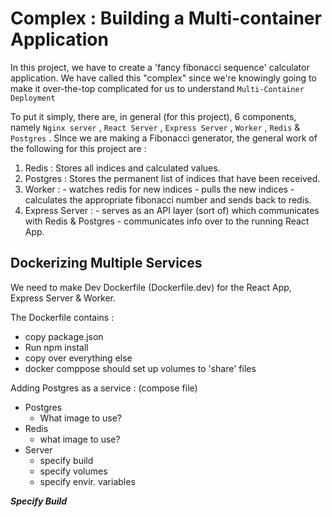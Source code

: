 # Complex : Building a Multi-container Application

In this project, we have to create a 'fancy fibonacci sequence' calculator application. We have called this "complex" since we're knowingly going to make it over-the-top complicated for us to understand `Multi-Container Deployment` 

To put it simply, there are, in general (for this project), 6 components, namely `Nginx server` , `React Server` , `Express Server` , `Worker` , `Redis` & `Postgres` . 
SInce we are making a Fibonacci generator, the general work of the following for this project are : 
1. Redis : Stores all indices and calculated values.
2. Postgres : Stores the permanent list of indices that have been received.
3. Worker : - watches redis for new indices
            - pulls the new indices
            - calculates the appropriate fibonacci number and sends back to redis.
4. Express Server : - serves as an API layer (sort of) which communicates with Redis & Postgres 
                    - communicates info over to the running React App.
                    
                
## Dockerizing Multiple Services 
We need to make Dev Dockerfile (Dockerfile.dev) for the React App, Express Server & Worker.

The Dockerfile contains :
  - copy package.json
  - Run npm install
  - copy over everything else
  - docker comppose should set up volumes to 'share' files

Adding Postgres as a service : (compose file)
  - Postgres
    - What image to use?
  - Redis
    - what image to use?
  - Server
    - specify build
    - specify volumes
    - specify envir. variables

***Specify Build***

   
